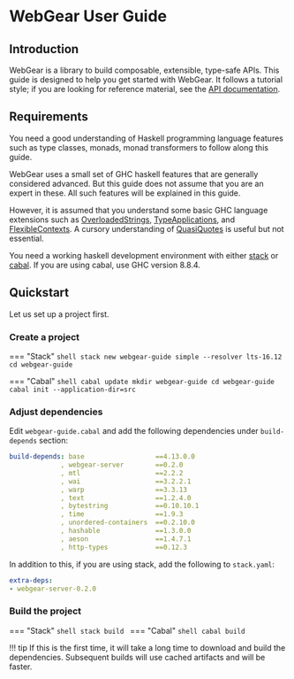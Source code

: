 # WebGear User Guide

## Introduction
WebGear is a library to build composable, extensible, type-safe APIs. This guide is designed to help you get started
with WebGear. It follows a tutorial style; if you are looking for reference material, see the [API
documentation](https://hackage.haskell.org/package/webgear-server).

## Requirements
You need a good understanding of Haskell programming language features such as type classes, monads, monad transformers
to follow along this guide.

WebGear uses a small set of GHC haskell features that are generally considered advanced. But this guide does not assume
that you are an expert in these. All such features will be explained in this guide.

However, it is assumed that you understand some basic GHC language extensions such as
[OverloadedStrings](https://downloads.haskell.org/~ghc/8.10.2/docs/html/users_guide/glasgow_exts.html#extension-OverloadedStrings),
[TypeApplications](https://downloads.haskell.org/~ghc/8.10.2/docs/html/users_guide/glasgow_exts.html#extension-TypeApplications),
and
[FlexibleContexts](https://downloads.haskell.org/~ghc/8.10.2/docs/html/users_guide/glasgow_exts.html#extension-FlexibleContexts). A
cursory understanding of
[QuasiQuotes](https://downloads.haskell.org/~ghc/8.10.2/docs/html/users_guide/glasgow_exts.html#extension-QuasiQuotes)
is useful but not essential.

You need a working haskell development environment with either [stack](https://haskellstack.org) or
[cabal](https://cabal.readthedocs.io). If you are using cabal, use GHC version 8.8.4.

## Quickstart
Let us set up a project first.

### Create a project

=== "Stack"
    ```shell
    stack new webgear-guide simple --resolver lts-16.12
    cd webgear-guide
    ```

=== "Cabal"
    ```shell
    cabal update
    mkdir webgear-guide
    cd webgear-guide
    cabal init --application-dir=src
    ```

### Adjust dependencies
Edit `webgear-guide.cabal` and add the following dependencies under `build-depends` section:

```yaml
build-depends: base                  ==4.13.0.0
             , webgear-server        ==0.2.0
             , mtl                   ==2.2.2
             , wai                   ==3.2.2.1
             , warp                  ==3.3.13
             , text                  ==1.2.4.0
             , bytestring            ==0.10.10.1
             , time                  ==1.9.3
             , unordered-containers  ==0.2.10.0
             , hashable              ==1.3.0.0
             , aeson                 ==1.4.7.1
             , http-types            ==0.12.3
```

In addition to this, if you are using stack, add the following to `stack.yaml`:

```yaml
extra-deps:
- webgear-server-0.2.0
```

### Build the project
=== "Stack"
    ```shell
    stack build
    ```
=== "Cabal"
    ```shell
    cabal build
    ```

!!! tip
    If this is the first time, it will take a long time to download and build the dependencies. Subsequent builds will
    use cached artifacts and will be faster.
